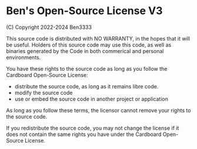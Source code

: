# Ben's Open-Source License V3
(C) Copyright 2022-2024 Ben3333

This source code is distributed with NO WARRANTY, in the hopes that it will be useful.
Holders of this source code may use this code, as well as binaries generated by the Code
in both commerical and personal environments.

You have these rights to the source code as long as you follow the Cardboard Open-Source
License:
- distribute the source code, as long as it remains libre code.
- modify the source code
- use or embed the source code in another project or application

As long as you follow these terms, the licensor cannot remove your rights to the source code.

If you redistribute the source code, you may not change the license if it does not contain the
same rights you have under the Cardboard Open-Source License.

